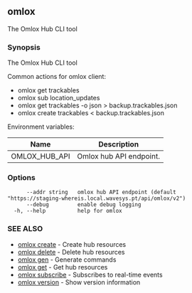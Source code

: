 ## omlox

The Omlox Hub CLI tool

### Synopsis

The Omlox Hub CLI tool

Common actions for omlox client:

- omlox get trackables
- omlox sub location_updates
- omlox get trackables -o json > backup.trackables.json
- omlox create trackables < backup.trackables.json

Environment variables:

| Name                 | Description                                                         |
|----------------------|---------------------------------------------------------------------|
| OMLOX_HUB_API        | Omlox hub API endpoint.                                             |


### Options

```
      --addr string   omlox hub API endpoint (default "https://staging-whereis.local.wavesys.pt/api/omlox/v2")
      --debug         enable debug logging
  -h, --help          help for omlox
```

### SEE ALSO

* [omlox create](omlox_create.md)	 - Create hub resources
* [omlox delete](omlox_delete.md)	 - Delete hub resources
* [omlox gen](omlox_gen.md)	 - Generate commands
* [omlox get](omlox_get.md)	 - Get hub resources
* [omlox subscribe](omlox_subscribe.md)	 - Subscribes to real-time events
* [omlox version](omlox_version.md)	 - Show version information

